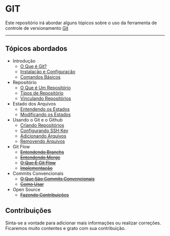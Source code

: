 # GIT
Este repositório irá abordar alguns tópicos sobre o uso da ferramenta de controle de versionamento [Git](https://pt.wikipedia.org/wiki/Git)

---

## Tópicos abordados 
* Introdução
  * [O Que é Git?](introducao/01_o_que_e_git.md)
  * [Instalação e Configuração](introducao/02_instalacao_e_configuracao.md)
  * [Comandos Básicos](introducao/03_comandos_basicos.md)
* Repositório
  * [O Que é Um Repositório](repositorio/01_o_que_e_um_repositorio.md) 
  * [Tipos de Repositório](repositorio/02_tipos_de_repositorio.md) 
  * [Vinculando Repositórios](repositorio/03_vinculando_repositorios.md) 
* Estado dos Arquivos
  * [Entendendo os Estados](estado_dos_arquivos/01_entendendo_os_estados.md)
  * [Modificando os Estados](estado_dos_arquivos/02_modificando_os_estados.md)
* Usando o Git e o Github
  * [Criando Repositórios](usando_git_github/01_criando_repositorios.md)
  * [Configurando SSH Key](usando_git_github/02_configurando_ssh_key.md)
  * [Adicionando Arquivos](usando_git_github/03_adicionando_arquivos.md)
  * [Removendo Arquivos](usando_git_github/04_removendo_arquivo.md)
* Git Flow
  * <del> [Entendendo Branchs]()</del>
  * <del> [Entendendo Merge]()</del>
  * <del> [O Que É Git Flow]()</del>
  * <del> [Implementação]() </del>
* Commits Convencionais
  * <del> [O Que São Commits Convencionais]()</del>
  * <del> [Como Usar]() </del>
* Open Source
  * <del> [Fazendo Contribuições]()</del>

## Contribuições

Sinta-se a vontade para adicionar mais informações ou realizar correções. Ficaremos muito contentes e grato com sua contribuição.
